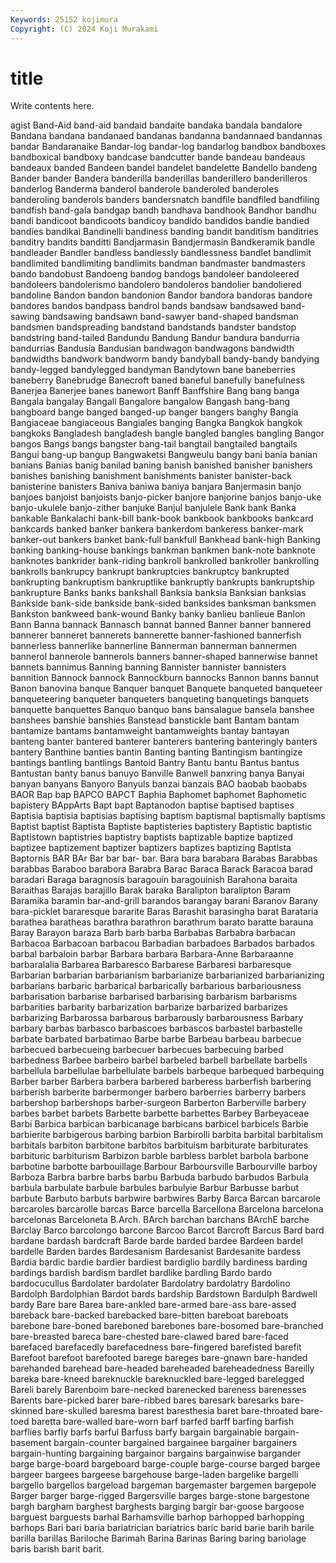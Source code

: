 ```yaml
---
Keywords: 25152 kojimura
Copyright: (C) 2024 Koji Murakami
---
```


# title

Write contents here.



agist Band-Aid band-aid bandaid bandaite bandaka bandala bandalore
Bandana bandana bandanaed bandanas bandanna bandannaed bandannas bandar Bandaranaike Bandar-log
bandar-log bandarlog bandbox bandboxes bandboxical bandboxy bandcase bandcutter bande bandeau
bandeaus bandeaux banded Bandeen bandel bandelet bandelette Bandello bandeng Bander
bander Bandera banderilla banderillas banderillero banderilleros banderlog Banderma banderol banderole
banderoled banderoles banderoling banderols banders bandersnatch bandfile bandfiled bandfiling bandfish
band-gala bandgap bandh bandhava bandhook Bandhor bandhu bandi bandicoot bandicoots
bandicoy bandido bandidos bandie bandied bandies bandikai Bandinelli bandiness banding
bandit banditism banditries banditry bandits banditti Bandjarmasin Bandjermasin Bandkeramik bandle
bandleader Bandler bandless bandlessly bandlessness bandlet bandlimit bandlimited bandlimiting bandlimits
bandman bandmaster bandmasters bando bandobust Bandoeng bandog bandogs bandoleer bandoleered
bandoleers bandolerismo bandolero bandoleros bandolier bandoliered bandoline Bandon bandon bandonion
Bandor bandora bandoras bandore bandores bandos bandpass bandrol bands bandsaw
bandsawed band-sawing bandsawing bandsawn band-sawyer band-shaped bandsman bandsmen bandspreading bandstand
bandstands bandster bandstop bandstring band-tailed Bandundu Bandung Bandur bandura bandurria
bandurrias Bandusia Bandusian bandwagon bandwagons bandwidth bandwidths bandwork bandworm bandy
bandyball bandy-bandy bandying bandy-legged bandylegged bandyman Bandytown bane baneberries baneberry
Banebrudge Banecroft baned baneful banefully banefulness Banerjea Banerjee banes banewort
Banff Banffshire Bang bang banga Bangala bangalay Bangall Bangalore bangalow
Bangash bang-bang bangboard bange banged banged-up banger bangers banghy Bangia
Bangiaceae bangiaceous Bangiales banging Bangka Bangkok bangkok bangkoks Bangladesh bangladesh
bangle bangled bangles bangling Bangor bangos Bangs bangs bangster bang-tail
bangtail bangtailed bangtails Bangui bang-up bangup Bangwaketsi Bangweulu bangy bani
bania banian banians Banias banig banilad baning banish banished banisher
banishers banishes banishing banishment banishments banister banister-back banisterine banisters Baniva
baniwa baniya banjara Banjermasin banjo banjoes banjoist banjoists banjo-picker banjore
banjorine banjos banjo-uke banjo-ukulele banjo-zither banjuke Banjul banjulele Bank bank
Banka bankable Bankalachi bank-bill bank-book bankbook bankbooks bankcard bankcards banked
banker bankera bankerdom bankeress banker-mark banker-out bankers banket bank-full bankfull
Bankhead bank-high Banking banking banking-house bankings bankman bankmen bank-note banknote
banknotes bankrider bank-riding bankroll bankrolled bankroller bankrolling bankrolls bankrupcy bankrupt
bankruptcies bankruptcy bankrupted bankrupting bankruptism bankruptlike bankruptly bankrupts bankruptship bankrupture
Banks banks bankshall Banksia banksia Banksian banksias Bankside bank-side bankside
bank-sided banksides banksman banksmen Bankston bankweed bank-wound Banky banky banlieu
banlieue Banlon Bann Banna bannack Bannasch bannat banned Banner banner
bannered bannerer banneret bannerets bannerette banner-fashioned bannerfish bannerless bannerlike bannerline
Bannerman bannerman bannermen bannerol bannerole bannerols banners banner-shaped bannerwise bannet
bannets bannimus Banning banning Bannister bannister bannisters bannition Bannock bannock
Bannockburn bannocks Bannon banns bannut Banon banovina banque Banquer banquet
Banquete banqueted banqueteer banqueteering banqueter banqueters banqueting banquetings banquets banquette
banquettes Banquo banquo bans bansalague bansela banshee banshees banshie banshies
Banstead banstickle bant Bantam bantam bantamize bantams bantamweight bantamweights bantay
bantayan banteng banter bantered banterer banterers bantering banteringly banters bantery
Banthine banties bantin Banting banting Bantingism bantingize bantings bantling bantlings
Bantoid Bantry Bantu bantu Bantus bantus Bantustan banty banus banuyo
Banville Banwell banxring banya Banyai banyan banyans Banyoro Banyuls banzai
banzais BAO baobab baobabs BAOR Bap bap BAPCO BAPCT Baphia
Baphomet baphomet Baphometic bapistery BAppArts Bapt bapt Baptanodon baptise baptised
baptises Baptisia baptisia baptisias baptising baptism baptismal baptismally baptisms Baptist
baptist Baptista Baptiste baptisteries baptistery Baptistic baptistic Baptistown baptistries baptistry
baptists baptizable baptize baptized baptizee baptizement baptizer baptizers baptizes baptizing
Baptlsta Baptornis BAR BAr Bar bar bar- bar. Bara bara
barabara Barabas Barabbas barabbas Baraboo barabora Barabra Barac Baraca Barack
Baracoa barad baradari Baraga baragnosis baragouin baragouinish Barahona baraita Baraithas
Barajas barajillo Barak baraka Baralipton baralipton Baram Baramika baramin bar-and-grill
barandos barangay barani Baranov Barany bara-picklet bararesque bararite Baras Barashit
barasingha barat Barataria barathea baratheas barathra barathron barathrum barato baratte
barauna Baray Barayon baraza Barb barb barba Barbabas Barbabra barbacan
Barbacoa Barbacoan barbacou Barbadian barbadoes Barbados barbados barbal barbaloin barbar
Barbara barbara Barbara-Anne Barbaraanne barbaralalia Barbarea Barbaresco Barbarese Barbaresi barbaresque
Barbarian barbarian barbarianism barbarianize barbarianized barbarianizing barbarians barbaric barbarical barbarically
barbarious barbariousness barbarisation barbarise barbarised barbarising barbarism barbarisms barbarities barbarity
barbarization barbarize barbarized barbarizes barbarizing Barbarossa barbarous barbarously barbarousness Barbary
barbary barbas barbasco barbascoes barbascos barbastel barbastelle barbate barbated barbatimao
Barbe barbe Barbeau barbeau barbecue barbecued barbecueing barbecuer barbecues barbecuing
barbed barbedness Barbee barbeiro barbel barbeled barbell barbellate barbells barbellula
barbellulae barbellulate barbels barbeque barbequed barbequing Barber barber Barbera barbera
barbered barberess barberfish barbering barberish barberite barbermonger barbero barberries barberry
barbers barbershop barbershops barber-surgeon Barberton Barberville barbery barbes barbet barbets
Barbette barbette barbettes Barbey Barbeyaceae Barbi Barbica barbican barbicanage barbicans
barbicel barbicels Barbie barbierite barbigerous barbing barbion Barbirolli barbita barbital
barbitalism barbitals barbiton barbitone barbitos barbituism barbiturate barbiturates barbituric barbiturism
Barbizon barble barbless barblet barbola barbone barbotine barbotte barbouillage Barbour
Barboursville Barbourville barboy Barboza Barbra barbre barbs barbu Barbuda barbudo
barbudos Barbula barbula barbulate barbule barbules barbulyie Barbur Barbusse barbut
barbute Barbuto barbuts barbwire barbwires Barby Barca Barcan barcarole barcaroles
barcarolle barcas Barce barcella Barcellona Barcelona barcelona barcelonas Barceloneta B.Arch.
BArch barchan barchans BArchE barche Barclay Barco barcolongo barcone Barcoo
Barcot Barcroft Barcus Bard bard bardane bardash bardcraft Barde barde
barded bardee Bardeen bardel bardelle Barden bardes Bardesanism Bardesanist Bardesanite
bardess Bardia bardic bardie bardier bardiest bardiglio bardily bardiness barding
bardings bardish bardism bardlet bardlike bardling Bardo bardo bardocucullus Bardolater
bardolater Bardolatry bardolatry Bardolino Bardolph Bardolphian Bardot bards bardship Bardstown
Bardulph Bardwell bardy Bare bare Barea bare-ankled bare-armed bare-ass bare-assed
bareback bare-backed barebacked bare-bitten bareboat bareboats barebone bare-boned bareboned barebones
bare-bosomed bare-branched bare-breasted bareca bare-chested bare-clawed bared bare-faced barefaced barefacedly
barefacedness bare-fingered barefisted barefit Barefoot barefoot barefooted barege bareges bare-gnawn
bare-handed barehanded barehead bare-headed bareheaded bareheadedness Bareilly bareka bare-kneed bareknuckle
bareknuckled bare-legged barelegged Bareli barely Barenboim bare-necked barenecked bareness barenesses
Barents bare-picked barer bare-ribbed bares baresark baresarks bare-skinned bare-skulled baresma
barest baresthesia baret bare-throated bare-toed baretta bare-walled bare-worn barf barfed
barff barfing barfish barflies barfly barfs barful Barfuss barfy bargain
bargainable bargain-basement bargain-counter bargained bargainee bargainer bargainers bargain-hunting bargaining bargainor
bargains bargainwise bargander barge barge-board bargeboard barge-couple barge-course barged bargee
bargeer bargees bargeese bargehouse barge-laden bargelike bargelli bargello bargellos bargeload
bargeman bargemaster bargemen bargepole Barger barger barge-rigged Bargersville barges barge-stone
bargestone bargh bargham barghest barghests barging bargir bar-goose bargoose barguest
barguests barhal Barhamsville barhop barhopped barhopping barhops Bari bari baria
bariatrician bariatrics baric barid barie barih barile barilla barillas Bariloche
Barimah Barina Barinas Baring baring bariolage baris barish barit barit.
